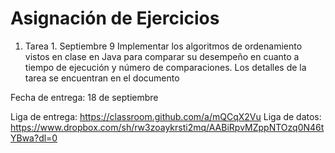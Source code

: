 # Asignación de Ejercicios



1. Tarea 1. Septiembre 9
Implementar los algoritmos de ordenamiento vistos en clase en Java para comparar su desempeño en cuanto a tiempo de ejecución y número de comparaciones. Los detalles de la tarea se encuentran en el documento

  Fecha de entrega: 18 de septiembre

  Liga de entrega: https://classroom.github.com/a/mQCqX2Vu
  Liga de datos:  <https://www.dropbox.com/sh/rw3zoaykrsti2mq/AABiRpvMZppNTOzq0N46tYBwa?dl=0>
